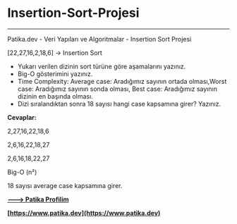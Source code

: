# Insertion-Sort-Projesi

---

Patika.dev - Veri Yapıları ve Algoritmalar - Insertion Sort Projesi

[22,27,16,2,18,6] -> Insertion Sort

- Yukarı verilen dizinin sort türüne göre aşamalarını yazınız.
- Big-O gösterimini yazınız.
- Time Complexity: Average case: Aradığımız sayının ortada olması,Worst case: Aradığımız sayının sonda olması, Best case: Aradığımız sayının dizinin en başında olması.
- Dizi sıralandıktan sonra 18 sayısı hangi case kapsamına girer? Yazınız.

**Cevaplar:**

2,27,16,22,18,6

2,6,16,22,18,27

2,6,16,18,22,27

Big-O (n²)

18 sayısı average case kapsamına girer.

**[ ---> Patika Profilim](https://app.patika.dev/ziyacaylangmailcom)**

**[https://www.patika.dev](https://www.patika.dev)**
